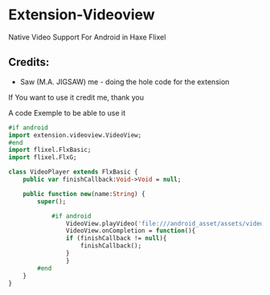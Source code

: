 # Extension-Videoview
Native Video Support For Android in Haxe Flixel 

## Credits:
* Saw (M.A. JIGSAW) me - doing the hole code for the extension

If You want to use it credit me, thank you

A code Exemple to be able to use it

```haxe
#if android
import extension.videoview.VideoView;
#end
import flixel.FlxBasic;
import flixel.FlxG;

class VideoPlayer extends FlxBasic {
	public var finishCallback:Void->Void = null;

	public function new(name:String) {
		super();

	        #if android
                VideoView.playVideo('file:///android_asset/assets/video.mp4');// the video can be in any format webm mkv any
                VideoView.onCompletion = function(){
		        if (finishCallback != null){
			        finishCallback();
		        }
                }
		#end
	}
}
```

